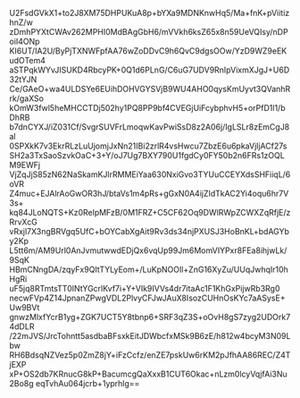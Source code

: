 U2FsdGVkX1+to2J8XM75DHPUKuA8p+bYXa9MDNKnwHq5/Ma+fnK+pViitizhnZ/w
zDmhPYXtCWAv262MPHI0MdBAgGbH6/mVVkh6ksZ65x8n59UeVQIsy/nDPoiI4ONp
KI6UT/IA2U/ByPjTXNWFpfAA76wZoDDvC9h6QvC9dgsOOw/YzD9WZ9eEKudOTem4
aSTPqkWYvJISUKD4RbcyPK+0Q1d6PLnG/C6uG7UDV9RnIpVixmXJgJ+U6D32tYJN
Ce/GAeO+wa4ULDSYe6EUihDOHVGYSVjB9WU4AHO0qysKmUyvt3QVanhRrk/gaXSo
kOmW3fwl5heMHCCTDj502hy1PQ8PP9bf4CVEGjUiFcybphvH5+orPfD1l1/bDhRB
b7dnCYXJ/iZ031Cf/SvgrSUVFrLmoqwKavPwiSsD8z2A06j/IgLSLr8zEmCgJ8al
0SPXkK7v3EkrRLzLuUjomjJxNn21IBi2zrlR4vsHwcu7ZbzE6u6pkaVjljACf27s
SH2a3TxSaoSzvkOaC+3+Y/oJ7Ug7BXY790U1fgdCy0FY50b2n6FRs1zOQLM9EWFj
VjZqJjS85zN62NaSkamKJlrRMMEiYaa630NxiGvo3TYUuCCEYXdsSHFiiqL/6oVR
Z4muc+EJAlrAoGwOR3hJ/btaVs1m4pRs+gGxN0A4ijZIdTkAC2Yi4oqu6hr7V3s+
kq84JLoNQTS+Kz0RelpMFzB/0M1FRZ+C5CF62Oq9DWlRWpZCWXZqRfjE/zRrvXcG
vRxjl7X3ngBRVgq5UfC+bOYCabXgAit9Rv3ds34njPXUSJ3HoBnKL+bdAGYby2Kp
L5tt6m/AM9Url0AnJvmutwwdEDjQx6vqUp99Jm6MomVIYPxr8FEa8ihjwLk/9SqK
HBmCNngDA/zqyFx9QItTYLyEom+/LuKpNOOIl+ZnG16XyZu/UUqJwhqIr10hHgRi
uF5jq8RTmtsTT0INtYGcrlKvf7i+Y+VIk9IVVs4dr7itaAc1F1KhGxPijwRb3Rg0
necwFVp4Z14JpnanZPwgVDL2PlvyCFJwJAuX8IsozCUHnOsKYc7aASysE+Uw9BVt
gnwzMlxfYcrB1yg+ZGK7UCT5Y8tbnp6+SRF3qZ3S+oOvH8gS7zyg2UDOrk74dDLR
/22mJVS/JrcTohntt5asdbaBFsxkEitJDWbcfxMSk9B6zE/h812w4bcyM3N09Lbw
RH6BdsqNZVez5p0ZmZ8jY+iFzCcfz/enZE7pskUw6rKM2pJfhAA86REC/Z4TjEXP
xP+OS2db7KRnucG8kP+BacumcgQaXxxB1CUT6Okac+nLzm0lcyVqjfAi3Nu2Bo8g
eqTvhAu064jcrb+1yprhlg==
